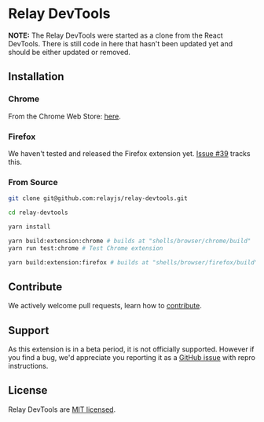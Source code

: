 # Relay DevTools

**NOTE:** The Relay DevTools were started as a clone from the React DevTools. There is still code in here that hasn't been updated yet and should be either updated or removed.

## Installation

### Chrome

From the Chrome Web Store: [here](https://chrome.google.com/webstore/detail/relay-developer-tools/ncedobpgnmkhcmnnkcimnobpfepidadl).

### Firefox

We haven't tested and released the Firefox extension yet. [Issue #39](https://github.com/relayjs/relay-devtools/issues/39) tracks this.

### From Source

```sh
git clone git@github.com:relayjs/relay-devtools.git

cd relay-devtools

yarn install

yarn build:extension:chrome # builds at "shells/browser/chrome/build"
yarn run test:chrome # Test Chrome extension

yarn build:extension:firefox # builds at "shells/browser/firefox/build"
```

## Contribute

We actively welcome pull requests, learn how to [contribute](./CONTRIBUTING.md).

## Support

As this extension is in a beta period, it is not officially supported. However if you find a bug, we'd appreciate you reporting it as a [GitHub issue](https://github.com/relayjs/relay-devtools/issues) with repro instructions.

## License

Relay DevTools are [MIT licensed](./LICENSE).
